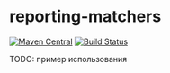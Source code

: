 # reporting-matchers

[![Maven Central](https://maven-badges.herokuapp.com/maven-central/com.github.alkedr/reporting-matchers/badge.svg)](https://maven-badges.herokuapp.com/maven-central/com.github.alkedr/reporting-matchers)
[![Build Status](https://travis-ci.org/alkedr/reporting-matchers.svg?branch=master)](https://travis-ci.org/alkedr/reporting-matchers)

TODO: пример использования
